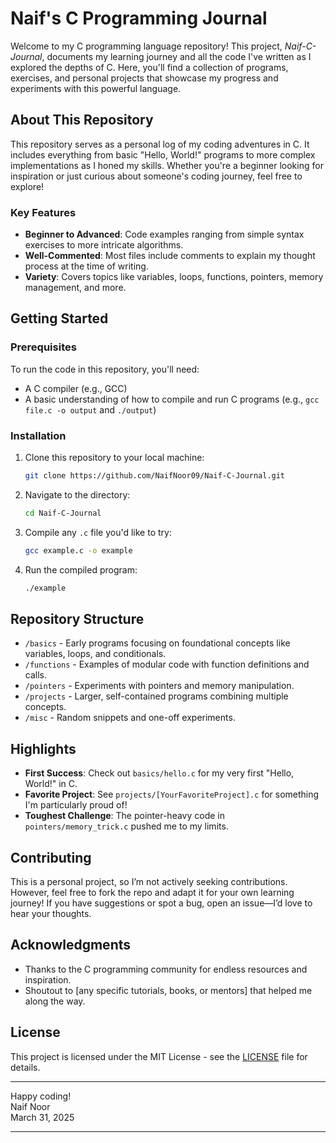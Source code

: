 # Naif's C Programming Journal

Welcome to my C programming language repository! This project, *Naif-C-Journal*, documents my learning journey and all the code I've written as I explored the depths of C. Here, you'll find a collection of programs, exercises, and personal projects that showcase my progress and experiments with this powerful language.

## About This Repository

This repository serves as a personal log of my coding adventures in C. It includes everything from basic "Hello, World!" programs to more complex implementations as I honed my skills. Whether you're a beginner looking for inspiration or just curious about someone's coding journey, feel free to explore!

### Key Features
- **Beginner to Advanced**: Code examples ranging from simple syntax exercises to more intricate algorithms.
- **Well-Commented**: Most files include comments to explain my thought process at the time of writing.
- **Variety**: Covers topics like variables, loops, functions, pointers, memory management, and more.

## Getting Started

### Prerequisites
To run the code in this repository, you'll need:
- A C compiler (e.g., GCC)
- A basic understanding of how to compile and run C programs (e.g., `gcc file.c -o output` and `./output`)

### Installation
1. Clone this repository to your local machine:
   ```bash
   git clone https://github.com/NaifNoor09/Naif-C-Journal.git
   ```
2. Navigate to the directory:
   ```bash
   cd Naif-C-Journal
   ```
3. Compile any `.c` file you'd like to try:
   ```bash
   gcc example.c -o example
   ```
4. Run the compiled program:
   ```bash
   ./example
   ```

## Repository Structure
- `/basics` - Early programs focusing on foundational concepts like variables, loops, and conditionals.
- `/functions` - Examples of modular code with function definitions and calls.
- `/pointers` - Experiments with pointers and memory manipulation.
- `/projects` - Larger, self-contained programs combining multiple concepts.
- `/misc` - Random snippets and one-off experiments.

## Highlights
- **First Success**: Check out `basics/hello.c` for my very first "Hello, World!" in C.
- **Favorite Project**: See `projects/[YourFavoriteProject].c` for something I'm particularly proud of!
- **Toughest Challenge**: The pointer-heavy code in `pointers/memory_trick.c` pushed me to my limits.

## Contributing
This is a personal project, so I’m not actively seeking contributions. However, feel free to fork the repo and adapt it for your own learning journey! If you have suggestions or spot a bug, open an issue—I’d love to hear your thoughts.

## Acknowledgments
- Thanks to the C programming community for endless resources and inspiration.
- Shoutout to [any specific tutorials, books, or mentors] that helped me along the way.

## License
This project is licensed under the MIT License - see the [LICENSE](LICENSE) file for details.

---

Happy coding!  
Naif Noor  
March 31, 2025

---
